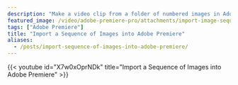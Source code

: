 ```yaml
---
description: "Make a video clip from a folder of numbered images in Adobe Premiere"
featured_image: /video/adobe-premiere-pro/attachments/import-image-sequence-adobe-premiere.jpg
tags: ["Adobe Premiere"]
title: "Import a Sequence of Images into Adobe Premiere"
aliases:
  - /posts/import-sequence-of-images-into-adobe-premiere/
---
```


{{< youtube id="X7w0xOprNDk" title="Import a Sequence of Images into Adobe Premiere" >}}
